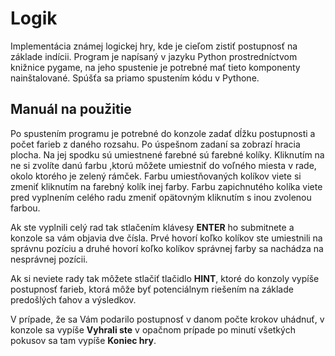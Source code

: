 # Logik
Implementácia známej logickej hry, kde je cieľom zistiť postupnosť na základe indícii.
Program je napísaný v jazyku Python prostredníctvom knižnice pygame, na jeho spustenie je potrebné mať tieto komponenty nainštalované. Spúšťa sa priamo spustením kódu v Pythone.

## Manuál na použitie
Po spustením programu je potrebné do konzole zadať dĺžku postupnosti a počet farieb z daného rozsahu. Po úspešnom zadaní sa zobrazí hracia plocha. Na jej spodku sú umiestnené farebné sú farebné kolíky. Kliknutím na ne si zvolíte danú farbu 
,ktorú môžete umiestniť do voľného miesta v rade, okolo ktorého je zelený rámček. Farbu umiestňovaných kolíkov viete si zmeniť kliknutím na farebný kolík inej farby. Farbu zapichnutého kolíka viete pred vyplnením celého radu zmeniť opätovným kliknutím s inou zvolenou farbou.

Ak ste vyplnili celý rad tak stlačením klávesy **ENTER** ho submitnete a konzole sa vám objavia dve čísla. Prvé hovorí koľko kolíkov ste umiestnili na správnu pozíciu a druhé hovorí koľko kolíkov správnej farby sa nachádza na nesprávnej pozícii.

Ak si neviete rady tak môžete stlačiť tlačidlo **HINT**, ktoré do konzoly vypíše postupnosť farieb, ktorá môže byť potenciálnym riešením na základe predošlých ťahov a výsledkov.

V prípade, že sa Vám podarilo postupnosť v danom počte krokov uhádnuť, v konzole sa vypíše **Vyhrali ste** v opačnom prípade po minutí všetkých pokusov sa tam vypíše **Koniec hry**.





